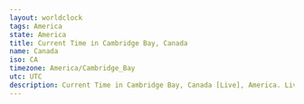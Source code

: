 ```yaml
---
layout: worldclock
tags: America
state: America
title: Current Time in Cambridge Bay, Canada
name: Canada
iso: CA
timezone: America/Cambridge_Bay
utc: UTC
description: Current Time in Cambridge Bay, Canada [Live], America. Live update now time in Cambridge Bay, timezone America/Cambridge_Bay, UTC, Country ISO code & Current Local Time.
---
```


